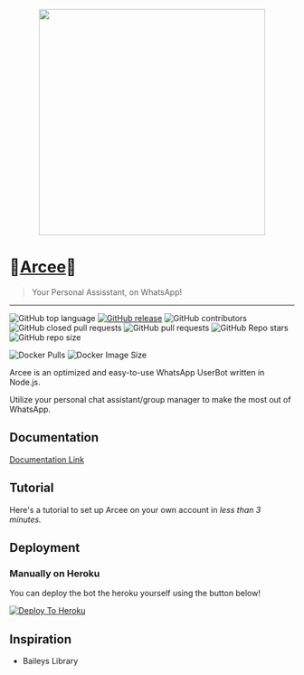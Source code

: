 <p align="center">
<img src="https://www.google.com/url?sa=i&url=https%3A%2F%2Fwww.analyticsinsight.net%2Fcan-artificial-brain-enable-robots-perform-complex-tasks%2F&psig=AOvVaw0MaUiyr9AzAUONwXV3KTxY&ust=1639660474936000&source=images&cd=vfe&ved=0CAgQjRxqFwoTCNiisbfx5fQCFQAAAAAdAAAAABAD" height="400px"/>
</p>


# 💠[Arcee](https://myarcee.com/)💠
> Your Personal Assisstant, on WhatsApp!
---
![GitHub top language](https://img.shields.io/github/languages/top/ArceeOfficial/Arcee) [![GitHub release](https://img.shields.io/github/release/ArceeOfficial/Arcee.svg)](https://github.com/bkimminich/juice-shop/releases/latest)
 ![GitHub contributors](https://img.shields.io/github/contributors/ArceeOfficial/Arcee) ![GitHub closed pull requests](https://img.shields.io/github/issues-pr-closed/ArceeOfficial/Arcee) ![GitHub pull requests](https://img.shields.io/github/issues-pr-raw/ArceeOfficial/Arcee) ![GitHub Repo stars](https://img.shields.io/github/stars/ArceeOfficial/Arcee?style=social) ![GitHub repo size](https://img.shields.io/github/repo-size/ArceeOfficial/Arcee)
 

![Docker Pulls](https://img.shields.io/docker/pulls/princemendiratta/arcee?style=flat-square&label=Docker+Pulls) ![Docker Image Size](https://img.shields.io/docker/image-size/princemendiratta/arcee?style=flat-square&label=Docker+Image+Size)

Arcee is an optimized and easy-to-use WhatsApp UserBot written in Node.js.

Utilize your personal chat assistant/group manager to make the most out of WhatsApp.   



## Documentation

[Documentation Link](https://myarcee.com/documentation)


## Tutorial

Here's a tutorial to set up Arcee on your own account in *less than 3 minutes.*


## Deployment


### Manually on Heroku

You can deploy the bot the heroku yourself using the button below!

[![Deploy To Heroku](https://www.herokucdn.com/deploy/button.svg)](https://dashboard.heroku.com/new?button-url=https%3A%2F%2Fgithub.com%2Logic232%2FArcee%2Ftree%2Fmain&template=https%3A%2F%2Fgithub.com%2FLogic232%2FArcee%2Ftree%2Fmainhttps://dashboard.heroku.com/new?button-url=https%3A%2F%2Fgithub.com%2FLogic232%2FArcee%2Ftree%2Fmain&template=https%3A%2F%2Fgithub.com%2FLogic232%2FArcee%2Ftree%2Fmain)






## Inspiration

- Baileys Library
